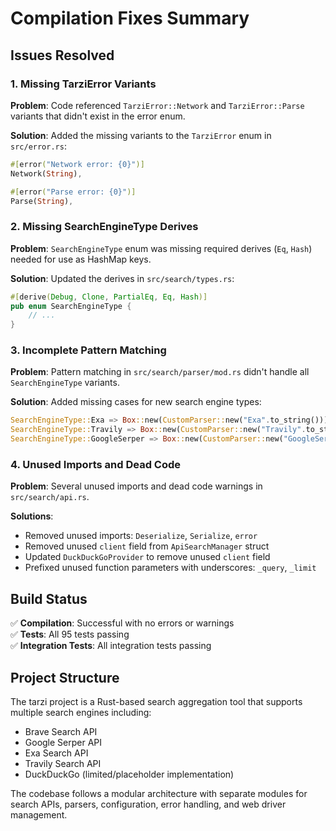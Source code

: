 # Compilation Fixes Summary

## Issues Resolved

### 1. Missing TarziError Variants
**Problem**: Code referenced `TarziError::Network` and `TarziError::Parse` variants that didn't exist in the error enum.

**Solution**: Added the missing variants to the `TarziError` enum in `src/error.rs`:
```rust
#[error("Network error: {0}")]
Network(String),

#[error("Parse error: {0}")]
Parse(String),
```

### 2. Missing SearchEngineType Derives
**Problem**: `SearchEngineType` enum was missing required derives (`Eq`, `Hash`) needed for use as HashMap keys.

**Solution**: Updated the derives in `src/search/types.rs`:
```rust
#[derive(Debug, Clone, PartialEq, Eq, Hash)]
pub enum SearchEngineType {
    // ...
}
```

### 3. Incomplete Pattern Matching
**Problem**: Pattern matching in `src/search/parser/mod.rs` didn't handle all `SearchEngineType` variants.

**Solution**: Added missing cases for new search engine types:
```rust
SearchEngineType::Exa => Box::new(CustomParser::new("Exa".to_string())),
SearchEngineType::Travily => Box::new(CustomParser::new("Travily".to_string())),
SearchEngineType::GoogleSerper => Box::new(CustomParser::new("GoogleSerper".to_string())),
```

### 4. Unused Imports and Dead Code
**Problem**: Several unused imports and dead code warnings in `src/search/api.rs`.

**Solutions**:
- Removed unused imports: `Deserialize`, `Serialize`, `error`
- Removed unused `client` field from `ApiSearchManager` struct
- Updated `DuckDuckGoProvider` to remove unused `client` field
- Prefixed unused function parameters with underscores: `_query`, `_limit`

## Build Status
✅ **Compilation**: Successful with no errors or warnings  
✅ **Tests**: All 95 tests passing  
✅ **Integration Tests**: All integration tests passing  

## Project Structure
The tarzi project is a Rust-based search aggregation tool that supports multiple search engines including:
- Brave Search API
- Google Serper API  
- Exa Search API
- Travily Search API
- DuckDuckGo (limited/placeholder implementation)

The codebase follows a modular architecture with separate modules for search APIs, parsers, configuration, error handling, and web driver management.